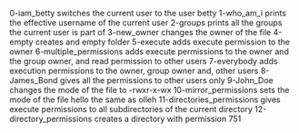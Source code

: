 0-iam_betty switches the current user to the user betty
1-who_am_i prints the effective username of the current user
2-groups prints all the groups the current user is part of 
3-new_owner changes the owner of the file 
4-empty creates and empty folder
5-execute adds execute permission to the owner
6-multiple_permissions adds execute permissions to the owner and the group owner, and read permission  to other users
7-everybody adds execution permissions to the owner, group owner and, other users 
8-James_Bond gives all the permissions to other users only
9-John_Doe changes the mode of the file to -rwxr-x-wx
10-mirror_permissions sets the mode of the file hello the same as olleh
11-directories_permissions gives execute permissions to all subdirectories of the current directory
12-directory_permissions creates a directory with permission 751         
